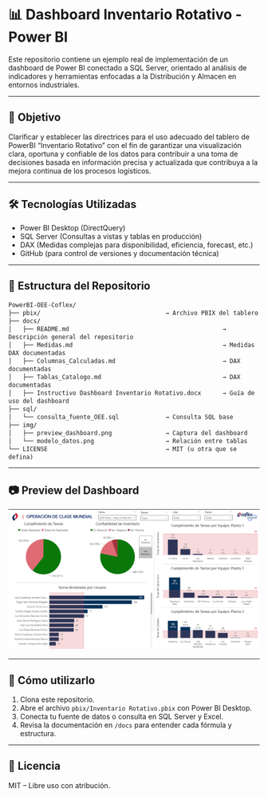 # 📊 Dashboard Inventario Rotativo - Power BI

Este repositorio contiene un ejemplo real de implementación de un dashboard de Power BI conectado a SQL Server, orientado al análisis de indicadores y herramientas enfocadas a la Distribución y Almacen en entornos industriales.


---

## 📌 Objetivo

Clarificar y establecer las directrices para el uso adecuado del tablero de PowerBI “Inventario Rotativo” con el fin de garantizar una visualización clara, oportuna y confiable de los datos para contribuir a una toma de decisiones basada en información precisa y actualizada que contribuya a la mejora continua de los procesos logísticos.

---

## 🛠️ Tecnologías Utilizadas

- Power BI Desktop (DirectQuery)
- SQL Server (Consultas a vistas y tablas en producción)
- DAX (Medidas complejas para disponibilidad, eficiencia, forecast, etc.)
- GitHub (para control de versiones y documentación técnica)

---

## 📁 Estructura del Repositorio

```plaintext
PowerBI-OEE-Coflex/
├── pbix/                                   → Archivo PBIX del tablero
├── docs/
│   ├── README.md                                           → Descripción general del repositorio
│   ├── Medidas.md                                          → Medidas DAX documentadas
│   ├── Columnas_Calculadas.md                              → DAX documentadas
│   ├── Tablas_Catalogo.md                                  → DAX documentadas
│   ├── Instructivo Dashboard Inventario Rotativo.docx      → Guía de uso del dashboard
├── sql/ 
│   └── consulta_fuente_OEE.sql             → Consulta SQL base
├── img/
│   ├── preview_dashboard.png               → Captura del dashboard
│   └── modelo_datos.png                    → Relación entre tablas
└── LICENSE                                 → MIT (u otra que se defina)
```

---

## 📷 Preview del Dashboard

![Preview](img/preview_dashboard.png)

---

## 📎 Cómo utilizarlo

1. Clona este repositorio.
2. Abre el archivo `pbix/Inventario Rotativo.pbix` con Power BI Desktop.
3. Conecta tu fuente de datos o consulta en SQL Server y Excel.
4. Revisa la documentación en `/docs` para entender cada fórmula y estructura.

---

## 📄 Licencia

MIT – Libre uso con atribución.

